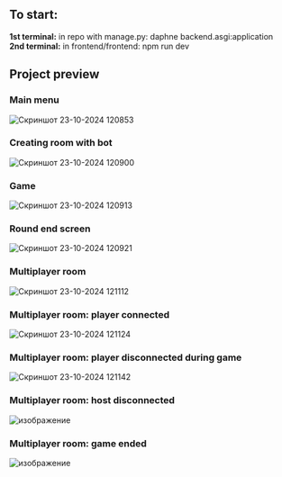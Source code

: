 ## To start:

**1st terminal:** in repo with manage.py: daphne backend.asgi:application <br>
**2nd terminal:** in frontend/frontend: npm run dev

## Project preview

### Main menu
![Скриншот 23-10-2024 120853](https://github.com/user-attachments/assets/a9d3c5c9-1200-441a-b975-b21286833e58)

### Creating room with bot
![Скриншот 23-10-2024 120900](https://github.com/user-attachments/assets/e93ad143-0f69-415d-b6a6-e64f5b574aa8)

### Game
![Скриншот 23-10-2024 120913](https://github.com/user-attachments/assets/5149fb31-06a9-4716-91dc-7a7623743fdb)

### Round end screen
![Скриншот 23-10-2024 120921](https://github.com/user-attachments/assets/6056ea38-4a05-4be6-87db-6c3bd11ab9e6)

### Multiplayer room
![Скриншот 23-10-2024 121112](https://github.com/user-attachments/assets/02e8886f-c934-4df5-91cc-2b5371822680)

### Multiplayer room: player connected
![Скриншот 23-10-2024 121124](https://github.com/user-attachments/assets/5d8a88c8-b309-4e81-bf2f-1cb6063a4b04)

### Multiplayer room: player disconnected during game
![Скриншот 23-10-2024 121142](https://github.com/user-attachments/assets/5e2ef6c7-8440-4949-943a-c582857cd4d8)

### Multiplayer room: host disconnected
![изображение](https://github.com/user-attachments/assets/2ed9b906-3845-447a-8136-4e691d86ee7f)

### Multiplayer room: game ended
![изображение](https://github.com/user-attachments/assets/21862651-2292-4171-86d3-4dcd7d02dcbd)

